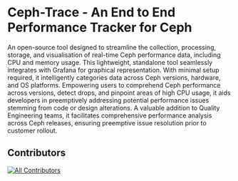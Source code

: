 # Ceph-Trace   - An End to End Performance Tracker for Ceph

An open-source tool designed to streamline the collection, processing, storage, and visualisation of real-time Ceph performance data, including CPU and memory usage. This lightweight, standalone tool seamlessly integrates with Grafana for graphical representation. With minimal setup required, it intelligently categories data across Ceph versions, hardware, and OS platforms. Empowering users to comprehend Ceph performance across versions, detect drops, and pinpoint areas of high CPU usage, it aids developers in preemptively addressing potential performance issues stemming from code or design alterations. A valuable addition to Quality Engineering teams, it facilitates comprehensive performance analysis across Ceph releases, ensuring preemptive issue resolution prior to customer rollout.


## Contributors

<!-- ALL-CONTRIBUTORS-LIST:START - Do not remove or modify this section -->
<!-- prettier-ignore-start -->
<!-- markdownlint-disable -->

<!-- markdownlint-restore -->
<!-- prettier-ignore-end -->

<!-- ALL-CONTRIBUTORS-LIST:END -->
[![All Contributors](https://img.shields.io/github/all-contributors/projectOwner/projectName?color=ee8449&style=flat-square)](#contributors)
